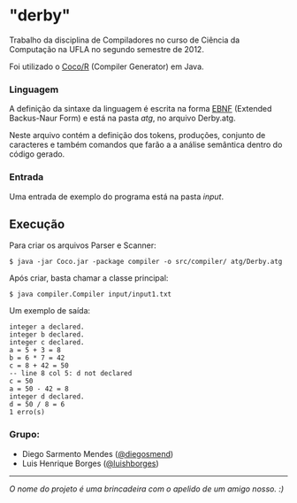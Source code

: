 "derby"
=====

Trabalho da disciplina de Compiladores no curso de Ciência da Computação na UFLA no segundo semestre de 2012.

Foi utilizado o [Coco/R](http://www.ssw.uni-linz.ac.at/coco/) (Compiler Generator) em Java.

### Linguagem

A definição da sintaxe da linguagem é escrita na forma [EBNF](http://en.wikipedia.org/wiki/EBNF) (Extended Backus-Naur Form) e está na pasta *atg*, no arquivo Derby.atg. 

Neste arquivo contém a definição dos tokens, produções, conjunto de caracteres e também comandos que farão a a análise semântica dentro do código gerado.

### Entrada

Uma entrada de exemplo do programa está na pasta *input*.

## Execução

Para criar os arquivos Parser e Scanner:
```
$ java -jar Coco.jar -package compiler -o src/compiler/ atg/Derby.atg
```

Após criar, basta chamar a classe principal:
```
$ java compiler.Compiler input/input1.txt
```

Um exemplo de saída:
```
integer a declared.
integer b declared.
integer c declared.
a = 5 + 3 = 8
b = 6 * 7 = 42
c = 8 + 42 = 50
-- line 8 col 5: d not declared
c = 50
a = 50 - 42 = 8
integer d declared.
d = 50 / 8 = 6
1 erro(s)
```

### Grupo:

* Diego Sarmento Mendes ([@diegosmend](https://twitter.com/diegosmend))
* Luis Henrique Borges ([@luishborges](https://twitter.com/luishborges))


***

*O nome do projeto é uma brincadeira com o apelido de um amigo nosso. :)*

